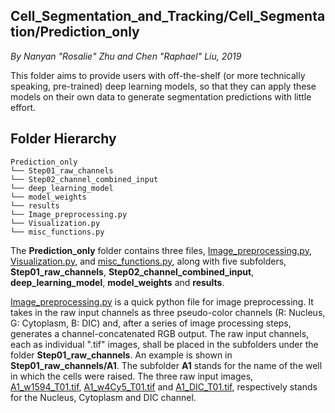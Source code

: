 ## Cell_Segmentation_and_Tracking/Cell_Segmentation/Prediction_only
*By Nanyan "Rosalie" Zhu and Chen "Raphael" Liu, 2019*

This folder aims to provide users with off-the-shelf (or more technically speaking, pre-trained) deep learning models, so that they can apply these models on their own data to generate segmentation predictions with little effort.

## Folder Hierarchy
```
Prediction_only
└── Step01_raw_channels
└── Step02_channel_combined_input
└── deep_learning_model
└── model_weights
└── results
└── Image_preprocessing.py
└── Visualization.py
└── misc_functions.py
```

The **Prediction_only** folder contains three files, <u>Image_preprocessing.py</u>, <u>Visualization.py</u>, and <u>misc_functions.py</u>, along with five subfolders, **Step01_raw_channels**, **Step02_channel_combined_input**, **deep_learning_model**, **model_weights** and **results**.

<u>Image_preprocessing.py</u> is a quick python file for image preprocessing. It takes in the raw input channels as three pseudo-color channels (R: Nucleus, G: Cytoplasm, B: DIC) and, after a series of image processing steps, generates a channel-concatenated RGB output. The raw input channels, each as individual ".tif" images, shall be placed in the subfolders under the folder **Step01_raw_channels**. An example is shown in **Step01_raw_channels/A1**. The subfolder **A1** stands for the name of the well in which the cells were raised. The three raw input images, <u>A1_w1594_T01.tif</u>, <u>A1_w4Cy5_T01.tif</u> and <u>A1_DIC_T01.tif</u>, respectively stands for the Nucleus, Cytoplasm and DIC channel.

 
